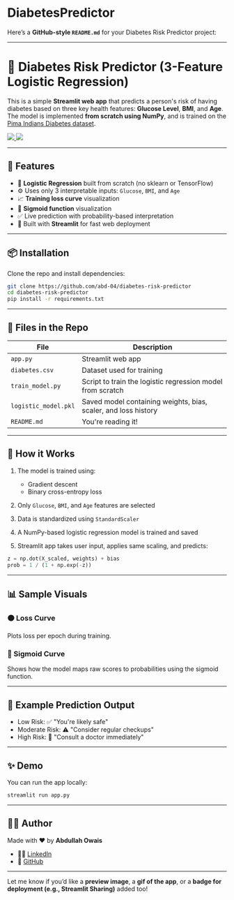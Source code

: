 # DiabetesPredictor
Here’s a **GitHub-style `README.md`** for your Diabetes Risk Predictor project:

---

# 🧪 Diabetes Risk Predictor (3-Feature Logistic Regression)

This is a simple **Streamlit web app** that predicts a person's risk of having diabetes based on three key health features: **Glucose Level**, **BMI**, and **Age**. The model is implemented **from scratch using NumPy**, and is trained on the [Pima Indians Diabetes dataset](https://www.kaggle.com/datasets/uciml/pima-indians-diabetes-database).

<div align="left">
    <a href="https://www.linkedin.com/in/abdullah-owais-23750920b" target="_blank">
        <img src="https://img.shields.io/badge/-LinkedIn-blue?logo=linkedin&style=flat-square">
    </a>
    <a href="https://github.com/abd-04" target="_blank">
        <img src="https://img.shields.io/badge/-GitHub-black?logo=github&style=flat-square">
    </a>
</div>

---

## 🚀 Features

* 🔢 **Logistic Regression** built from scratch (no sklearn or TensorFlow)
* ⚙️ Uses only 3 interpretable inputs: `Glucose`, `BMI`, and `Age`
* 📈 **Training loss curve** visualization
* 🧠 **Sigmoid function** visualization
* ✅ Live prediction with probability-based interpretation
* 🎨 Built with **Streamlit** for fast web deployment

---

## 📦 Installation

Clone the repo and install dependencies:

```bash
git clone https://github.com/abd-04/diabetes-risk-predictor
cd diabetes-risk-predictor
pip install -r requirements.txt
```

---

## 📁 Files in the Repo

| File                 | Description                                                    |
| -------------------- | -------------------------------------------------------------- |
| `app.py`             | Streamlit web app                                              |
| `diabetes.csv`       | Dataset used for training                                      |
| `train_model.py`     | Script to train the logistic regression model from scratch     |
| `logistic_model.pkl` | Saved model containing weights, bias, scaler, and loss history |
| `README.md`          | You're reading it!                                             |

---

## 🧠 How it Works

1. The model is trained using:

   * Gradient descent
   * Binary cross-entropy loss
2. Only `Glucose`, `BMI`, and `Age` features are selected
3. Data is standardized using `StandardScaler`
4. A NumPy-based logistic regression model is trained and saved
5. Streamlit app takes user input, applies same scaling, and predicts:

```python
z = np.dot(X_scaled, weights) + bias
prob = 1 / (1 + np.exp(-z))
```

---

## 📊 Sample Visuals

### 🟠 Loss Curve

Plots loss per epoch during training.

### 🧪 Sigmoid Curve

Shows how the model maps raw scores to probabilities using the sigmoid function.

---

## 🔮 Example Prediction Output

* Low Risk: ✅ "You're likely safe"
* Moderate Risk: ⚠️ "Consider regular checkups"
* High Risk: 🚨 "Consult a doctor immediately"

---

## ✨ Demo

You can run the app locally:

```bash
streamlit run app.py
```

---

## 👨‍💻 Author

Made with ❤️ by **Abdullah Owais**

* 🧑‍💼 [LinkedIn](https://www.linkedin.com/in/abdullah-owais-23750920b)
* 🐙 [GitHub](https://github.com/abd-04)

---

Let me know if you’d like a **preview image**, a **gif of the app**, or a **badge for deployment (e.g., Streamlit Sharing)** added too!
